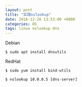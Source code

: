```yaml
---
layout: post
title: "实践nslookup"
date: 2018-12-26 13:53:00 +0800
categories: OS
tags: linux nslookup dns
---
```


Debian

```shell
$ sudo apt install dnsutils
```

RedHat

```shell
$ sudo yum install bind-utils
```



```shell
$ nslookup 10.0.0.5 [dns-server]
```

